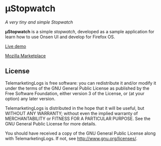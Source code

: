 ­­µStopwatch
=================

_A very tiny and simple Stopwatch_

**­­µStopwatch** is a simple _stopwatch_, developed as a sample application for learn how to use Onsen UI and develop for Firefox OS.

[Live demo](http://jfmdev.github.io/uStopwatch/ "µStopwatch - Live demo")

[Mozilla Marketplace](https://marketplace.firefox.com/app/%C2%B5stopwatch/ "µStopwatch - Mozilla Marketplace")

License
-------

TelemarketingLogs is free software: you can redistribute it and/or modify
it under the terms of the GNU General Public License as published by
the Free Software Foundation, either version 3 of the License, or
(at your option) any later version.

TelemarketingLogs is distributed in the hope that it will be useful,
but WITHOUT ANY WARRANTY; without even the implied warranty of
MERCHANTABILITY or FITNESS FOR A PARTICULAR PURPOSE.  See the
GNU General Public License for more details.

You should have received a copy of the GNU General Public License
along with TelemarketingLogs. If not, see <http://www.gnu.org/licenses/>.
